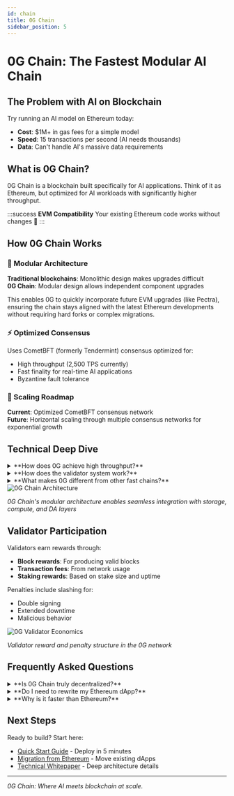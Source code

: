 ```yaml
---
id: chain
title: 0G Chain 
sidebar_position: 5
---
```


# 0G Chain: The Fastest Modular AI Chain

## The Problem with AI on Blockchain

Try running an AI model on Ethereum today:
- **Cost**: $1M+ in gas fees for a simple model
- **Speed**: 15 transactions per second (AI needs thousands)
- **Data**: Can't handle AI's massive data requirements

## What is 0G Chain?

0G Chain is a blockchain built specifically for AI applications. Think of it as Ethereum, but optimized for AI workloads with significantly higher throughput.

:::success **EVM Compatibility**
Your existing Ethereum code works without changes 🤝
:::

## How 0G Chain Works

### 🧩 Modular Architecture
**Traditional blockchains**: Monolithic design makes upgrades difficult  
**0G Chain**: Modular design allows independent component upgrades

This enables 0G to quickly incorporate future EVM upgrades (like Pectra), ensuring the chain stays aligned with the latest Ethereum developments without requiring hard forks or complex migrations.

### ⚡ Optimized Consensus
Uses CometBFT (formerly Tendermint) consensus optimized for:
- High throughput (2,500 TPS currently)
- Fast finality for real-time AI applications
- Byzantine fault tolerance

### 🔮 Scaling Roadmap
**Current**: Optimized CometBFT consensus network  
**Future**: Horizontal scaling through multiple consensus networks for exponential growth

## Technical Deep Dive

<details>
<summary>**How does 0G achieve high throughput?**</summary>

Currently achieves 2,500 TPS through:

1. **Optimized CometBFT**: Highly efficient consensus based on Tendermint
2. **Efficient block production**: Tuned for AI-scale data processing
3. **Fast finality**: Sub-second transaction confirmation

**Future scaling** will add:
- Multiple parallel consensus networks
- Dynamic capacity expansion
- Automatic load balancing

</details>

<details>
<summary>**How does the validator system work?**</summary>

**Staking & Consensus**:
- Validators stake 0G tokens to participate
- CometBFT ensures Byzantine fault tolerance
- Slashing for misbehavior or excessive downtime

**Rewards**:
- Block production rewards
- Transaction fee collection
- Staking yields proportional to stake size

**Node Selection**:
- VRF (Verifiable Random Function) for fair validator selection
- Prevents collusion and ensures decentralization

</details>

<details>
<summary>**What makes 0G different from other fast chains?**</summary>

Unlike general-purpose "fast" blockchains:

- **AI-First Design**: Data structures optimized for AI workloads
- **Modular Architecture**: Upgrade components independently
- **EVM + More**: Start with Ethereum compatibility, expand to other VMs
- **Purpose-Built**: Not retrofitted - designed from scratch for AI

</details>

<div style={{textAlign: 'center'}}>
  <img src="/img/broadcasted to 0G Consensus.png" alt="0G Chain Architecture" style={{maxWidth: '100%'}} />
  <p><em>0G Chain's modular architecture enables seamless integration with storage, compute, and DA layers</em></p>
</div>

## Validator Participation

Validators earn rewards through:
- **Block rewards**: For producing valid blocks
- **Transaction fees**: From network usage
- **Staking rewards**: Based on stake size and uptime

Penalties include slashing for:
- Double signing
- Extended downtime
- Malicious behavior

<div style={{textAlign: 'center'}}>
  <img src="/img/0G Consensus.png" alt="0G Validator Economics" style={{maxWidth: '100%'}} />
  <p><em>Validator reward and penalty structure in the 0G network</em></p>
</div>

## Frequently Asked Questions

<details>
<summary>**Is 0G Chain truly decentralized?**</summary>

Yes! 0G Chain operates with a permissionless, globally distributed validator set using proof-of-stake consensus. No single entity controls the network.

</details>

<details>
<summary>**Do I need to rewrite my Ethereum dApp?**</summary>

No! Full EVM compatibility means your Solidity code deploys without changes. The only differences you'll notice are speed and cost improvements.

</details>

<details>
<summary>**Why is it faster than Ethereum?**</summary>

0G Chain is purpose-built for AI workloads, while Ethereum is general-purpose. We achieve speed through:
- Optimized consensus mechanism (CometBFT)
- AI-specific data structures
- Focused use case optimization
</details>


## Next Steps

Ready to build? Start here:
- [Quick Start Guide](/developer-hub/getting-started) - Deploy in 5 minutes
- [Migration from Ethereum](/developer-hub/building-on-0g/contracts-on-0g/deploy-contracts) - Move existing dApps
- [Technical Whitepaper](/resources/whitepaper) - Deep architecture details

---

*0G Chain: Where AI meets blockchain at scale.*
